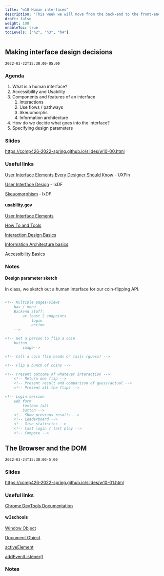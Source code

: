 ```yaml
---
title: "w10 Human interfaces"
description: "This week we will move from the back-end to the front-end."
draft: false
weight: 100
enableToc: true
tocLevels: ["h2", "h3", "h4"]
---
```


## Making interface design decisions

`2022-03-22T15:30:00-05:00`

### Agenda

1. What is a human interface?
2. Accessibility and Usability
3. Components and features of an interface
	1. Interactions
	2. Use flows / pathways
	3. Skeuomorphs
	4. Information architecture
4. How do we decide what goes into the interface?
5. Specifying design parameters

### Slides

https://comp426-2022-spring.github.io/slides/w10-00.html

### Useful links

[User Interface Elements Every Designer Should Know](https://www.uxpin.com/studio/blog/user-interface-elements-every-designer-should-know/) - UXPin

[User Interface Design](https://www.interaction-design.org/literature/topics/ui-design) - IxDF

[Skeuomorphism](https://www.interaction-design.org/literature/topics/skeuomorphism) - IxDF

#### usability.gov

[User Interface Elements](https://www.usability.gov/how-to-and-tools/methods/user-interface-elements.html)

[How To and Tools](https://www.usability.gov/how-to-and-tools/index.html)

[Interaction Design Basics](https://www.usability.gov/what-and-why/interaction-design.html)

[Information Architecture basics](https://www.usability.gov/what-and-why/information-architecture.html)

[Accessibility Basics](https://www.usability.gov/what-and-why/interaction-design.html)

### Notes

#### Design parameter sketch

In class, we sketch out a human interface for our coin-flipping API.

```HTML

<!-- Multiple pages/views
	Nav / menu
	Backend stuff:
		at least 2 endpoints
			login
			action
	-->

<!-- Get a person to flip a coin 
	button
		image-->

<!-- Call a coin flip heads or tails (guess) -->

<!-- Flip a bunch of coins -->

<!-- Present outcome of whatever interaction -->
	<!-- Return one flip -->
	<!-- Present result and comparison of guess/actual -->
	<!-- Present all the flips -->

<!-- Login session 
	web form
		textbox (x2)
		button -->
	<!-- Show previous results -->
	<!-- Leaderboard -->
	<!-- Give statistics -->
	<!-- Last login / last play -->
	<!-- Compete -->

```

## The Browser and the DOM

`2022-03-24T15:30:00-5:00`

### Slides

https://comp426-2022-spring.github.io/slides/w10-01.html

### Useful links

[Chrome DevTools Documentation](https://developer.chrome.com/docs/devtools/)

#### w3schools

[Window Object](https://www.w3schools.com/jsref/obj_window.asp)

[Document Object](https://www.w3schools.com/jsref/dom_obj_document.asp)

[activeElement](https://www.w3schools.com/jsref/prop_document_activeelement.asp)

[addEventListener()](https://www.w3schools.com/jsref/prop_document_activeelement.asp)

### Notes
